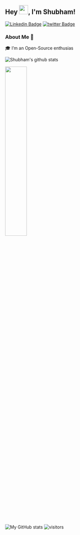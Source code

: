 ## Hey <img src="https://github.com/TheDudeThatCode/TheDudeThatCode/blob/master/Assets/Hi.gif" width="29px">, I'm Shubham!


[![Linkedin Badge](https://img.shields.io/badge/-ShubhamYadav-blue?style=flat-square&logo=Linkedin&logoColor=white&link=https://www.linkedin.com/in/shubham-yadav-3848261aa/)](https://www.linkedin.com/in/shubham-yadav-3848261aa/)
[![twitter Badge](https://img.shields.io/badge/-Shubham22121-blue?style=flat-square&logo=twitter&logoColor=white&link=https://https://twitter.com/Shubham22121)](https://www.twitter.com/Shubham22121)


### About Me 🚀
🎓 I’m an Open-Source enthusias

![Shubham's github stats](https://github-readme-stats.vercel.app/api?username=shubh22121&show_icons=true&theme=tokyonight&hide_border=true)

<img width="37.3%" src="https://github-readme-stats.vercel.app/api/top-langs/?username=shubh22121 &theme=tokyonight&count_private=true&line_height=52">

![My GitHub stats](https://github-readme-stats.vercel.app/api/top-langs/?username=shubh22121&langs_count=5&theme=tokyonight&count_private=true&line_height=52)
![visitors](https://visitor-badge.laobi.icu/badge?page_id=shubh22121.shubh22121)


<!-- theme tokyonight -->
